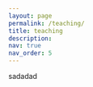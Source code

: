```yaml
---
layout: page
permalink: /teaching/
title: teaching
description: 
nav: true
nav_order: 5
---
```



sadadad
